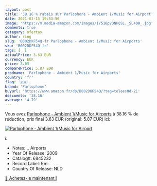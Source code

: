 ```yaml
---
layout: post
title: '38.16 % rabais sur Parlophone - Ambient 1/Music for Airport'
date: 2021-03-15 19:53:56
image: 'https://m.media-amazon.com/images/I/516pvQNHQSL._SL400_.jpg'
comments: true
category: ofertas
author: ring
slug: 'B002DKF54Q-fr Parlophone - Ambient 1/Music for Airports'
sku: 'B002DKF54Q-fr'
tags: [  ]
actualPrice: 3.63 EUR
currency: EUR
price: 3.63
comparePrice: 5.87 EUR
prodname: 'Parlophone - Ambient 1/Music for Airports'
country: 'fr'
flag: '🇫🇷'
brand: 'Parlophone'
buyurl: 'https://www.amazon.fr/dp/B002DKF54Q/?tag=tolees0d-21'
descuento: '38.16'
average: '4.79'
---
```


Vous avez [Parlophone - Ambient 1/Music for Airports](https://www.amazon.fr/dp/B002DKF54Q/?tag=tolees0d-21)  à  38.16 % de réduction, prix final  3.63 EUR (original: 5.87 EUR) ici:

[![Parlophone - Ambient 1/Music for Airport](https://m.media-amazon.com/images/I/516pvQNHQSL._SL400_.jpg)](https://www.amazon.fr/dp/B002DKF54Q/?tag=tolees0d-21)

ℹ️:

- Notes: .. Airports
- Year Of Release: 2009
- Catalog#: 6845232
- Record Label: Emi
- Country Of Release: NLD

[🛒 Achetez-le maintenant!!](https://www.amazon.fr/dp/B002DKF54Q/?tag=tolees0d-21)
